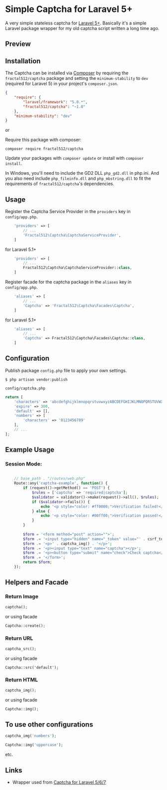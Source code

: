 # Simple Captcha for Laravel 5+

A very simple stateless captcha for [Laravel 5+](http://www.laravel.com/). Basically it's a simple Laravel package wrapper for my old captcha script written a long time ago.

## Preview

  
## Installation

The Captcha can be installed via [Composer](http://getcomposer.org) by requiring the
`fractal512/captcha` package and setting the `minimum-stability` to `dev` (required for Laravel 5) in your
project's `composer.json`.

```json
{
    "require": {
        "laravel/framework": "5.0.*",
        "fractal512/captcha": "~1.0"
    },
    "minimum-stability": "dev"
}
```

or

Require this package with composer:
```
composer require fractal512/captcha
```

Update your packages with ```composer update``` or install with ```composer install```.

In Windows, you'll need to include the GD2 DLL `php_gd2.dll` in php.ini. And you also need include `php_fileinfo.dll` and `php_mbstring.dll` to fit the requirements of `fractal512/captcha`'s dependencies.




## Usage

Register the Captcha Service Provider in the `providers` key in `config/app.php`.

```php
    'providers' => [
        // ...
        'Fractal512\Captcha\CaptchaServiceProvider',
    ]
```
for Laravel 5.1+
```php
    'providers' => [
        // ...
        Fractal512\Captcha\CaptchaServiceProvider::class,
    ]
```

Register facade for the captcha package in the `aliases` key in `config/app.php`.

```php
    'aliases' => [
        // ...
        'Captcha' => 'Fractal512\Captcha\Facades\Captcha',
    ]
```
for Laravel 5.1+
```php
    'aliases' => [
        // ...
        'Captcha' => Fractal512\Captcha\Facades\Captcha::class,
    ]
```

## Configuration

Publish package `config.php` file to apply your own settings.

```$ php artisan vendor:publish```

`config/captcha.php`

```php
return [
    'characters' => 'abcdefghijklmnopqrstuvwxyzABCDEFGHIJKLMNOPQRSTUVWXYZ0123456789',
    'expire' => 300,
    'default' => [],
    'numbers' => [
        'characters' => '0123456789'
    ],
    // ...
];
```

## Example Usage
### Session Mode:
```php

    // base_path . "/routes/web.php"
    Route::any('captcha-example', function() {
        if (request()->getMethod() == 'POST') {
            $rules = ['captcha' => 'required|captcha'];
            $validator = validator()->make(request()->all(), $rules);
            if ($validator->fails()) {
                echo '<p style="color: #ff0000;">Verification failed!</p>';
            } else {
                echo '<p style="color: #00ff00;">Verification passed!</p>';
            }
        }
    
        $form = '<form method="post" action="">';
        $form .= '<input type="hidden" name="_token" value="' . csrf_token() . '">';
        $form .= '<p>' . captcha_img() . '</p>';
        $form .= '<p><input type="text" name="captcha"></p>';
        $form .= '<p><button type="submit" name="check">Check captcha</button></p>';
        $form .= '</form>';
        return $form;
    });
```

## Helpers and Facade
### Return Image
```php
captcha();
```
or using facade
```php
Captcha::create();
```

### Return URL
```php
captcha_src();
```
or using facade
```
Captcha::src('default');
```

### Return HTML
```php
captcha_img();
```
or using facade
```php
Captcha::img();
```

## To use other configurations
```php
captcha_img('numbers');

Captcha::img('uppercase');
```
etc.


## Links
* Wrapper used from [Captcha for Laravel 5/6/7](https://github.com/mewebstudio/captcha)
